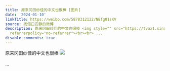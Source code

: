 ```yaml
---
title: 原来冈田纱佳的中文也很棒 [图片]
date: '2024-01-10'
linkTitle: https://weibo.com/5878312122/NBfg01sKV
source: 找借口安静的微博
description: 原来冈田纱佳的中文也很棒 <img style="" src="https://tvax1.sinaimg.cn/large/006pONvQgy1hlox5w50zgj30gi0kvn6t.jpg"
  referrerpolicy="no-referrer"><br><br> ...
disable_comments: true
---
```

原来冈田纱佳的中文也很棒 <img style="" src="https://tvax1.sinaimg.cn/large/006pONvQgy1hlox5w50zgj30gi0kvn6t.jpg" referrerpolicy="no-referrer"><br><br> ...